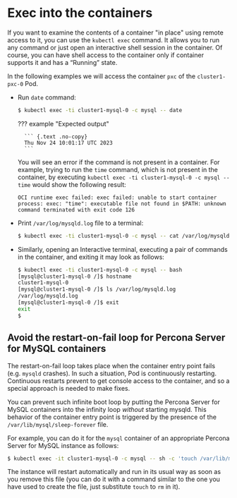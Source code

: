 # Exec into the containers

If you want to examine the contents of a container "in place" using remote access to it, you can use the `kubectl exec` command. It allows you to run any command or just open an interactive shell session in the container. Of course, you can have shell access to the container only if container supports it and has a “Running” state.

In the following examples we will access the container `pxc` of the `cluster1-pxc-0` Pod.

* Run `date` command:

    ``` {.bash data-prompt="$" }
    $ kubectl exec -ti cluster1-mysql-0 -c mysql -- date
    ```

    ??? example "Expected output"

        ``` {.text .no-copy}
        Thu Nov 24 10:01:17 UTC 2023
        ```

    You will see an error if the command is not present in a container. For
    example, trying to run the `time` command, which is not present in the
    container, by executing `kubectl exec -ti cluster1-mysql-0 -c mysql -- time`
    would show the following result:
    
    ``` {.text .no-copy}
    OCI runtime exec failed: exec failed: unable to start container process: exec: "time": executable file not found in $PATH: unknown command terminated with exit code 126
    ```

* Print `/var/log/mysqld.log` file to a terminal:

    ``` {.bash data-prompt="$" }
    $ kubectl exec -ti cluster1-mysql-0 -c mysql -- cat /var/log/mysqld.log
    ```

* Similarly, opening an Interactive terminal, executing a pair of commands in
    the container, and exiting it may look as follows:

    ```{.bash data-prompt="$" data-prompt-second="[mysql@cluster1-mysql-0 /]$"}
    $ kubectl exec -ti cluster1-mysql-0 -c mysql -- bash
    [mysql@cluster1-mysql-0 /]$ hostname
    cluster1-mysql-0
    [mysql@cluster1-mysql-0 /]$ ls /var/log/mysqld.log
    /var/log/mysqld.log
    [mysql@cluster1-mysql-0 /]$ exit
    exit
    $
    ```

## Avoid the restart-on-fail loop for Percona Server for MySQL containers

The restart-on-fail loop takes place when the container entry point fails
(e.g. `mysqld` crashes). In such a situation, Pod is continuously restarting.
Continuous restarts prevent to get console access to the container, and so a
special approach is needed to make fixes.

You can prevent such infinite boot loop by putting the Percona Server for MySQL
containers into the infinity loop *without* starting mysqld. This behavior
of the container entry point is triggered by the presence of the
`/var/lib/mysql/sleep-forever` file.

For example, you can do it for the `mysql` container of an appropriate Percona
Server for MySQL instance as follows:

``` {.bash data-prompt="$" }
$ kubectl exec -it cluster1-mysql-0 -c mysql -- sh -c 'touch /var/lib/mysql/sleep-forever'
```

The instance will restart automatically and run in its usual way as soon as you
remove this file (you can do it with a command similar to the one you have used
to create the file, just substitute `touch` to `rm` in it).

